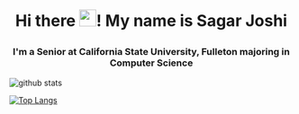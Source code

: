 # <p align="center">Hi there <img src="https://raw.githubusercontent.com/MartinHeinz/MartinHeinz/master/wave.gif" width="30px">! My name is Sagar Joshi</p>

### <p align="center">I'm a Senior at California State University, Fulleton majoring in Computer Science</p>

![github stats](https://github-readme-stats.vercel.app/api?username=sagar0698&show_icons=true&theme=radical&show_icons=true&line_height=20)

[![Top Langs](https://github-readme-stats.vercel.app/api/top-langs/?username=sagar0698&layout=compact&langs_count=8)](https://github.com/anuraghazra/github-readme-stats)

<!--
Here are some ideas to get you started:

- 🔭 I’m currently working on ...
- 🌱 I’m currently learning ...
- 👯 I’m looking to collaborate on ...
- 🤔 I’m looking for help with ...
- 💬 Ask me about ...
- 📫 How to reach me: ...
- 😄 Pronouns: ...
- ⚡ Fun fact: ...
-->
